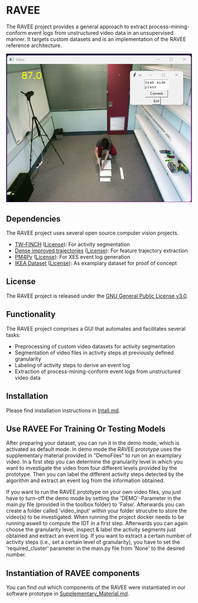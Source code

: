 # RAVEE

The RAVEE project provides a general approach to extract process-mining-conform event logs from unstructured video data in an unsupervised manner.
It targets custom datasets and is an implementation of the RAVEE reference architecture.

![](demo_RAVEE/GUI.png)

## Dependencies

The RAVEE project uses several open source computer vision projects.

- [TW-FINCH](https://github.com/ssarfraz/FINCH-Clustering/tree/master/TW-FINCH) ([License](https://github.com/ssarfraz/FINCH-Clustering/blob/master/LICENSE.txt)): For activity segmentation
- [Dense improved trajectories](https://github.com/chuckcho/iDT/tree/master) ([License](https://github.com/chuckcho/iDT/blob/master/README.md)): For feature trajectory extraction
- [PM4Py](https://github.com/pm4py/pm4py-core) ([License](https://github.com/pm4py/pm4py-core/blob/release/LICENSE)): For XES event log generation
- [IKEA Dataset](https://ikeaasm.github.io/) ([License](https://ikeaasm.github.io/)): As examplary dataset for proof of concept


## License

The RAVEE project is released under the [GNU General Public License v3.0](LICENSE).

## Functionality

The RAVEE project comprises a GUI that automates and facilitates several tasks:
- Preprocessing of custom video datasets for activity segmentation
- Segmentation of video files in activity steps at previously defined granularity
- Labeling of activity steps to derive an event log
- Extraction of process-mining-conform event logs from unstructured video data

## Installation

Please find installation instructions in [Intall.md](Install.md).

## Use RAVEE For Training Or Testing Models

After preparing your dataset, you can run it in the demo mode, which is activated as default mode. In demo mode the RAVEE prototype uses the supplementary material provided in "DemoFiles" to run on an examplary video. In a first step you can determine the granularity level in which you want to investigate the video from four different levels provided by the prototype. Then you can label the different activity steps detected by the algorithm and extract an event log from the information obtained.

If you want to run the RAVEE prototype on your own video files, you just have to turn-off the demo mode by setting the 'DEMO'-Parameter in the main.py file (provided in the toolbox folder) to 'False'. Afterwards you can create a folder called 'video_input' within your folder strucutre to store the video(s) to be investigated. When running the project docker needs to be running aswell to compute the IDT in a first step. Afterwards you can again choose the granularity level, inspect & label the activity segments just obtained and extract an event log. If you want to extract a certain number of activity steps (i.e., set a certain level of granularity), you have to set the 'required_cluster' parameter in the main.py file from 'None' to the desired number.

## Instantiation of RAVEE components

You can find out which components of the RAVEE were instantiated in our software prototype in [Supplementary_Material.md](Supplementary_Material.md).
